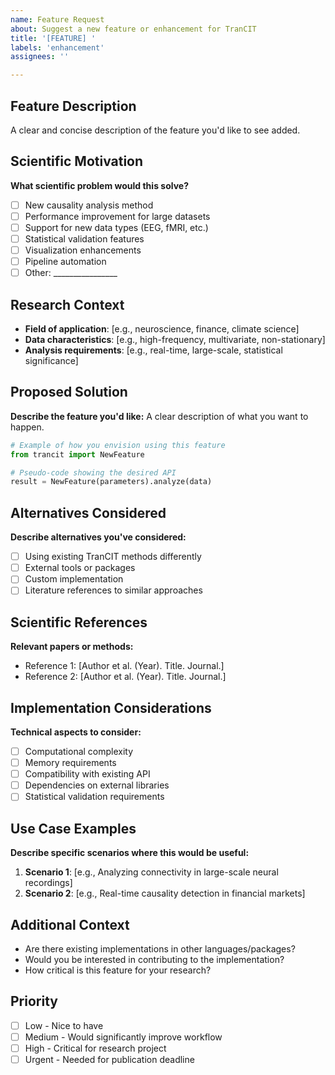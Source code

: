 ```yaml
---
name: Feature Request
about: Suggest a new feature or enhancement for TranCIT
title: '[FEATURE] '
labels: 'enhancement'
assignees: ''

---
```


## Feature Description

A clear and concise description of the feature you'd like to see added.

## Scientific Motivation

**What scientific problem would this solve?**

- [ ] New causality analysis method
- [ ] Performance improvement for large datasets
- [ ] Support for new data types (EEG, fMRI, etc.)
- [ ] Statistical validation features
- [ ] Visualization enhancements
- [ ] Pipeline automation
- [ ] Other: ________________

## Research Context

- **Field of application**: [e.g., neuroscience, finance, climate science]
- **Data characteristics**: [e.g., high-frequency, multivariate, non-stationary]
- **Analysis requirements**: [e.g., real-time, large-scale, statistical significance]

## Proposed Solution

**Describe the feature you'd like:**
A clear description of what you want to happen.

```python
# Example of how you envision using this feature
from trancit import NewFeature

# Pseudo-code showing the desired API
result = NewFeature(parameters).analyze(data)
```

## Alternatives Considered

**Describe alternatives you've considered:**

- [ ] Using existing TranCIT methods differently
- [ ] External tools or packages
- [ ] Custom implementation
- [ ] Literature references to similar approaches

## Scientific References

**Relevant papers or methods:**

- Reference 1: [Author et al. (Year). Title. Journal.]
- Reference 2: [Author et al. (Year). Title. Journal.]

## Implementation Considerations

**Technical aspects to consider:**

- [ ] Computational complexity
- [ ] Memory requirements
- [ ] Compatibility with existing API
- [ ] Dependencies on external libraries
- [ ] Statistical validation requirements

## Use Case Examples

**Describe specific scenarios where this would be useful:**

1. **Scenario 1**: [e.g., Analyzing connectivity in large-scale neural recordings]
2. **Scenario 2**: [e.g., Real-time causality detection in financial markets]

## Additional Context

- Are there existing implementations in other languages/packages?
- Would you be interested in contributing to the implementation?
- How critical is this feature for your research?

## Priority

- [ ] Low - Nice to have
- [ ] Medium - Would significantly improve workflow
- [ ] High - Critical for research project
- [ ] Urgent - Needed for publication deadline
